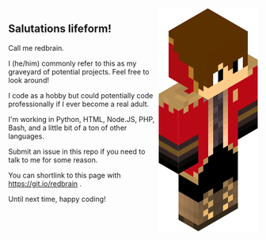 <img src = 'https://github.com/redbrain/redbrain/raw/master/fullbody.png' alt = 'An image' align='right'/>

## Salutations lifeform!  


Call me redbrain.   

I (he/him) commonly refer to this as my graveyard of potential projects. Feel free to look around!   

I code as a hobby but could potentially code professionally if I ever become a real adult.   

I'm working in Python, HTML, Node.JS, PHP, Bash, and a little bit of a ton of other languages.   

Submit an issue in this repo if you need to talk to me for some reason.   

You can shortlink to this page with https://git.io/redbrain .   

Until next time, happy coding!

<!--
**redbrain/redbrain** is a ✨ _special_ ✨ repository because its `README.md` (this file) appears on your GitHub profile.
Here are some ideas to get you started:
- 🔭 I’m currently working on ...
- 🌱 I’m currently learning ...
- 👯 I’m looking to collaborate on ...
- 🤔 I’m looking for help with ...
- 💬 Ask me about ...
- 📫 How to reach me: ...
- 😄 Pronouns: ...
- ⚡ Fun fact: ...
-->
